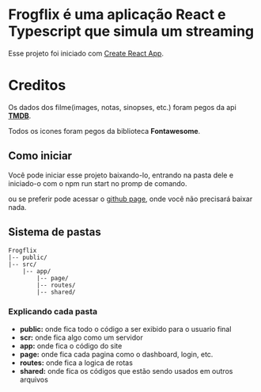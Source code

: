 # Frogflix é uma aplicação React e Typescript que simula um streaming

Esse projeto foi iniciado com [Create React App](https://github.com/facebook/create-react-app).

# Creditos

Os dados dos filme(images, notas, sinopses, etc.) foram pegos da api **[TMDB](https://www.themoviedb.org/?language=pt-BR "The Movie Database")**.

Todos os icones foram pegos da biblioteca **Fontawesome**.

## Como iniciar

Você pode iniciar esse projeto baixando-lo, entrando na pasta dele e iniciado-o  com o npm run start no promp de comando.

ou se preferir pode acessar o [github page](luan-kaike.github.io/Frogflix/ "Frogflix"), onde você não precisará baixar nada.

## Sistema de pastas

```
Frogflix
|-- public/
|-- src/
    |-- app/
        |-- page/
        |-- routes/
        |-- shared/
```

### Explicando cada pasta

* **public:** onde fica todo o código a ser exibido para o usuario final
* **scr:** onde fica algo como um servidor
* **app:** onde fica o código do site
* **page:** onde fica cada pagina como o dashboard, login, etc.
* **routes:** onde fica a logica de rotas
* **shared:** onde fica os códigos que estão sendo usados em outros arquivos
